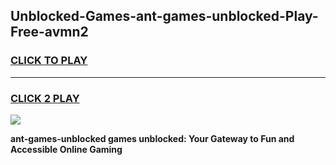 
## Unblocked-Games-ant-games-unblocked-Play-Free-avmn2
<h3>
<a href="https://premium76.site?title=ant-games-unblocked&ref=15A">CLICK TO PLAY</a></h3>
<hr>

<h3>
<a href="https://premium76.site?title=ant-games-unblocked&ref=15A">CLICK 2 PLAY</a>
  
</h3>

<a href="https://premium76.site?title=ant-games-unblocked&ref=15A"><img src="https://clearcache.store/games.png"></a>


**ant-games-unblocked games unblocked: Your Gateway to Fun and Accessible Online Gaming**

